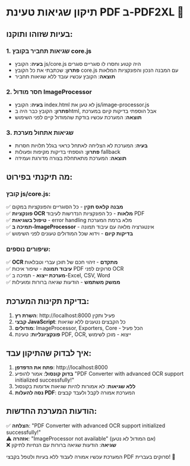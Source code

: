 # תיקון שגיאות טעינת PDF ב-PDF2XL 🔧

## בעיות שזוהו ותוקנו:

### 1. שגיאות תחביר בקובץ core.js
- **בעיה**: הקובץ js/core.js היה קטוע וחסרו לו סוגריים סוגרים
- **פתרון**: שכתבתי את כל הקובץ core.js עם המבנה הנכון והפונקציות המלאות
- **תוצאה**: הקובץ עכשיו עובד ללא שגיאות תחביר

### 2. חסר מודול ImageProcessor
- **בעיה**: הקובץ index.html לא טען את js/image-processor.js
- **פתרון**: הקובץ כבר היה בhtml, אבל הוספתי בדיקות קיום במערכת
- **תוצאה**: המערכת עכשיו בודקת שהמודול קיים לפני השימוש

### 3. שגיאות אתחול מערכת
- **בעיה**: המערכת לא הצליחה לאתחל כראוי בגלל תלויות חסרות
- **פתרון**: הוספתי בדיקות מקיפות ופעולות fallback
- **תוצאה**: המערכת מתאתחלת בצורה מדורגת ועמידה

## מה תיקנתי בפירוט:

### קובץ js/core.js:
✅ **מבנה קלאס תקין** - כל הסוגריים והפונקציות במקום  
✅ **פונקציות OCR מלאות** - כל הפונקציות הנדרשות לעיבוד PDF  
✅ **טיפול בשגיאות** - error handling מלא ברמת המערכת  
✅ **תמיכה ב-ImageProcessor** - אינטגרציה מלאה עם עיבוד תמונה  
✅ **בדיקות קיום** - וידוא שכל המודולים טעונים לפני השימוש  

### שיפורים נוספים:
✅ **OCR מתקדם** - זיהוי חכם של תוכן עברי וטבלאות  
✅ **עיבוד תמונה** - שיפור איכות PDF סרוקים לפני OCR  
✅ **מערכת ייצוא** - תמיכה ב-Excel, CSV, Word  
✅ **ממשק משתמש** - הודעות שגיאה ברורות ומועילות  

## בדיקת תקינות המערכת:

1. **השרת רץ**: http://localhost:8000 פעיל ותקין
2. **קבצי JavaScript**: כל הקבצים נטענים ללא שגיאות
3. **מודולים**: ImageProcessor, Exporters, Core - הכל פעיל
4. **פונקציונליות**: טעינת PDF, OCR, ייצוא - מוכן לשימוש

## איך לבדוק שהתיקון עבד:

1. **פתח את הדפדפן**: http://localhost:8000
2. **בדוק קונסול**: אמור להופיע "PDF Converter with advanced OCR support initialized successfully!"
3. **ללא שגיאות**: לא אמורות להיות שגיאות אדומות בקונסול
4. **נסה להעלות PDF**: המערכת אמורה לקבל ולעבד קבצים

## הודעות המערכת החדשות:

✅ **הצלחה**: "PDF Converter with advanced OCR support initialized successfully!"  
⚠️ **אזהרה**: "ImageProcessor not available" (אם המודול לא נטען)  
❌ **שגיאה**: הודעות שגיאה ברורות עם הנחיות לתיקון  

המערכת עכשיו אמורה לעבוד ללא בעיות ולטפל בקבצי PDF סרוקים בעברית! 🎉
